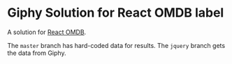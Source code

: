# Giphy Solution for React OMDB label

A solution for [React OMDB](https://github.com/sf-wdi-34/react-omdb).

The `master` branch has hard-coded data for results. The `jquery` branch gets the data from Giphy. 
